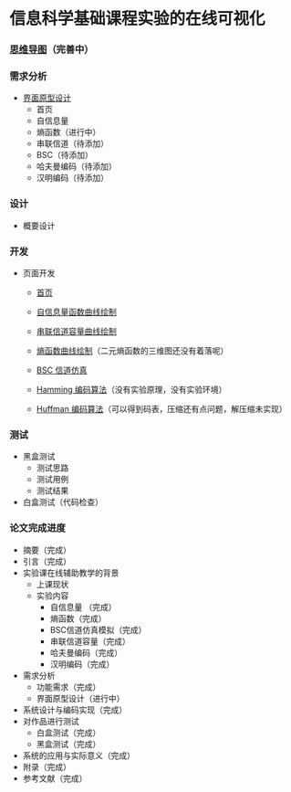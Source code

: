 # 信息科学基础课程实验的在线可视化

### [思维导图](http://naotu.baidu.com/file/7667feee318877391441f9ae4ed2da8e?token=f41be2c1ea8a7b1c)（完善中）

### 需求分析
- [界面原型设计](https://modao.cc/app/zvWIKW991DVRsUtEj29d2Wb6KVA26jL)
  - 首页
  - 自信息量
  - 熵函数（进行中）
  - 串联信道（待添加）
  - BSC（待添加）
  - 哈夫曼编码（待添加）
  - 汉明编码（待添加）
### 设计
- 概要设计

### 开发
- 页面开发
  - [首页](https://liujinmenghaoren.github.io/info-theory-lab/home.html)
 
  - [自信息量函数曲线绘制](https://liujinmenghaoren.github.io/info-theory-lab/selfINfo.html)
 
  - [串联信道容量曲线绘制](https://liujinmenghaoren.github.io/info-theory-lab/SeriesChannel.html)
 
  - [熵函数曲线绘制](https://liujinmenghaoren.github.io/info-theory-lab/entropy.html)（二元熵函数的三维图还没有着落呢）
 
  - [BSC 信道仿真](https://liujinmenghaoren.github.io/info-theory-lab/BSC.html)
 
  - [Hamming 编码算法](https://liujinmenghaoren.github.io/info-theory-lab/Hamming.html)（没有实验原理，没有实验环境）
 
  - [Huffman 编码算法](https://liujinmenghaoren.github.io/info-theory-lab/Huffman.html)（可以得到码表，压缩还有点问题，解压缩未实现）

### 测试
- 黑盒测试
  - 测试思路
  - 测试用例
  - 测试结果
- 白盒测试（代码检查）

### 论文完成进度
- 摘要（完成）
- 引言（完成）
- 实验课在线辅助教学的背景
  - 上课现状
  - 实验内容
    - 自信息量 （完成）
    - 熵函数（完成）
    - BSC信道仿真模拟（完成）
    - 串联信道容量（完成）
    - 哈夫曼编码（完成）
    - 汉明编码（完成）
- 需求分析
   - 功能需求（完成）
   - 界面原型设计（进行中）
- 系统设计与编码实现（完成）
- 对作品进行测试
  - 白盒测试（完成）
  - 黑盒测试（完成）
- 系统的应用与实际意义（完成）
- 附录（完成）
- 参考文献（完成）
